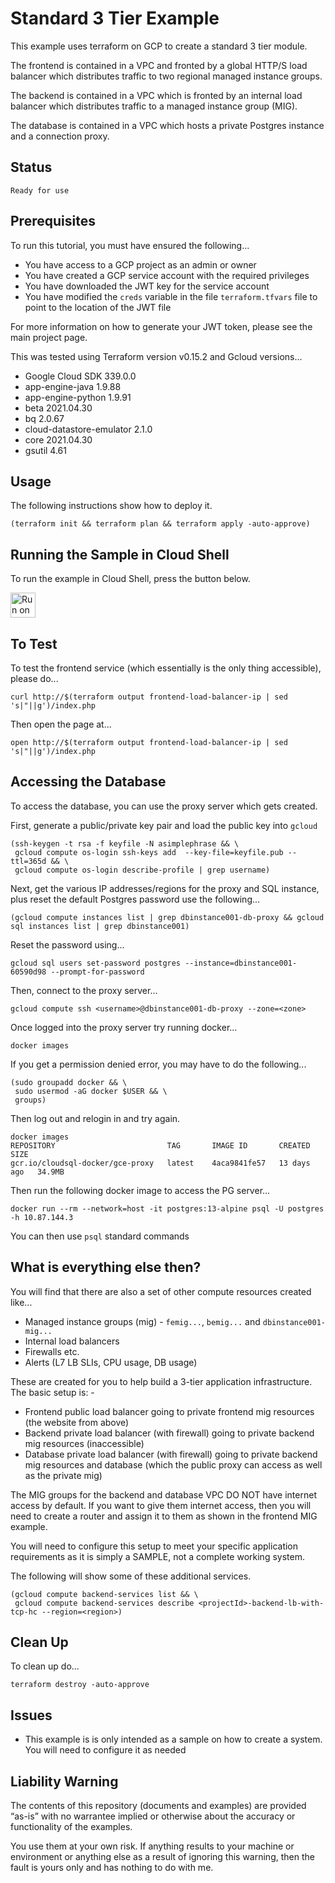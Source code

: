 Standard 3 Tier Example
=======================

This example uses terraform on GCP to create a standard 3 tier module.

The frontend is contained in a VPC and fronted by a global HTTP/S load balancer which distributes traffic to two regional managed instance groups.

The backend is contained in a VPC which is fronted by an internal load balancer which distributes traffic to a managed instance group (MIG).

The database is contained in a VPC which hosts a private Postgres instance and a connection proxy.

Status
------
````
Ready for use
````

Prerequisites
-------------
To run this tutorial, you must have ensured the following...

* You have access to a GCP project as an admin or owner
* You have created a GCP service account with the required privileges
* You have downloaded the JWT key for the service account
* You have modified the `creds` variable in the file `terraform.tfvars` file to point to the location of the JWT file

For more information on how to generate your JWT token, please see the main project page.

This was tested using Terraform version v0.15.2 and Gcloud versions...

* Google Cloud SDK 339.0.0
* app-engine-java 1.9.88
* app-engine-python 1.9.91
* beta 2021.04.30
* bq 2.0.67
* cloud-datastore-emulator 2.1.0
* core 2021.04.30
* gsutil 4.61

Usage
-----
The following instructions show how to deploy it.

    (terraform init && terraform plan && terraform apply -auto-approve)

Running the Sample in Cloud Shell
---------------------------------
To run the example in Cloud Shell, press the button below.

[<img src="http://gstatic.com/cloudssh/images/open-btn.png" alt="Run on Google Cloud" height="40">][run_button_auto]

To Test
-------
To test the frontend service (which essentially is the only thing accessible), please do...

    curl http://$(terraform output frontend-load-balancer-ip | sed 's|"||g')/index.php

Then open the page at...

    open http://$(terraform output frontend-load-balancer-ip | sed 's|"||g')/index.php

Accessing the Database
----------------------
To access the database, you can use the proxy server which gets created.

First, generate a public/private key pair and load the public key into `gcloud`

    (ssh-keygen -t rsa -f keyfile -N asimplephrase && \
     gcloud compute os-login ssh-keys add  --key-file=keyfile.pub --ttl=365d && \
     gcloud compute os-login describe-profile | grep username)

Next, get the various IP addresses/regions for the proxy and SQL instance, plus reset the default
Postgres password use the following...

    (gcloud compute instances list | grep dbinstance001-db-proxy && gcloud sql instances list | grep dbinstance001)

Reset the password using...

    gcloud sql users set-password postgres --instance=dbinstance001-60590d98 --prompt-for-password

Then, connect to the proxy server...

    gcloud compute ssh <username>@dbinstance001-db-proxy --zone=<zone>

Once logged into the proxy server try running docker...

    docker images

If you get a permission denied error, you may have to do the following...

    (sudo groupadd docker && \
     sudo usermod -aG docker $USER && \
     groups)

Then log out and relogin in and try again.

    docker images
    REPOSITORY                         TAG       IMAGE ID       CREATED       SIZE
    gcr.io/cloudsql-docker/gce-proxy   latest    4aca9841fe57   13 days ago   34.9MB

Then run the following docker image to access the PG server...

    docker run --rm --network=host -it postgres:13-alpine psql -U postgres -h 10.87.144.3

You can then use `psql` standard commands

What is everything else then?
-----------------------------
You will find that there are also a set of other compute resources created like...
- Managed instance groups (mig) - `femig...`, `bemig...` and `dbinstance001-mig...`
- Internal load balancers
- Firewalls etc.
- Alerts (L7 LB SLIs, CPU usage, DB usage)

These are created for you to help build a 3-tier application infrastructure. The basic setup is: -
- Frontend public load balancer going to private frontend mig resources (the website from above)
- Backend private load balancer (with firewall) going to private backend mig resources (inaccessible)
- Database private load balancer (with firewall) going to private backend mig resources and database (which the public proxy can access as well as the private mig)

The MIG groups for the backend and database VPC DO NOT have internet access by default. If you want
to give them internet access, then you will need to create a router and assign it to them as shown in
the frontend MIG example.

You will need to configure this setup to meet your specific application requirements as it is simply
a SAMPLE, not a complete working system.

The following will show some of these additional services.

    (gcloud compute backend-services list && \
     gcloud compute backend-services describe <projectId>-backend-lb-with-tcp-hc --region=<region>)

Clean Up
--------
To clean up do...

    terraform destroy -auto-approve

Issues
------
- This example is is only intended as a sample on how to create a system. You will need to configure it as needed

Liability Warning
-----------------
The contents of this repository (documents and examples) are provided “as-is” with no warrantee implied
or otherwise about the accuracy or functionality of the examples.

You use them at your own risk. If anything results to your machine or environment or anything else as a
result of ignoring this warning, then the fault is yours only and has nothing to do with me.

[run_button_auto]: https://console.cloud.google.com/cloudshell/open?git_repo=https://github.com/tpayne/terraform-examples&working_dir=samples/GCP/templates/standard3tier&page=shell&tutorial=README.md
